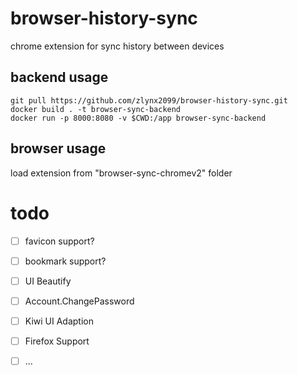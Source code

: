 # browser-history-sync
chrome extension for sync history between devices

## backend usage
```
git pull https://github.com/zlynx2099/browser-history-sync.git
docker build . -t browser-sync-backend
docker run -p 8000:8080 -v $CWD:/app browser-sync-backend
```
## browser usage
load extension from "browser-sync-chromev2" folder

# todo
- [ ] favicon support?
- [ ] bookmark support?
- [ ] UI Beautify
- [ ] Account.ChangePassword
- [ ] Kiwi UI Adaption
- [ ] Firefox Support
- [ ] ...


